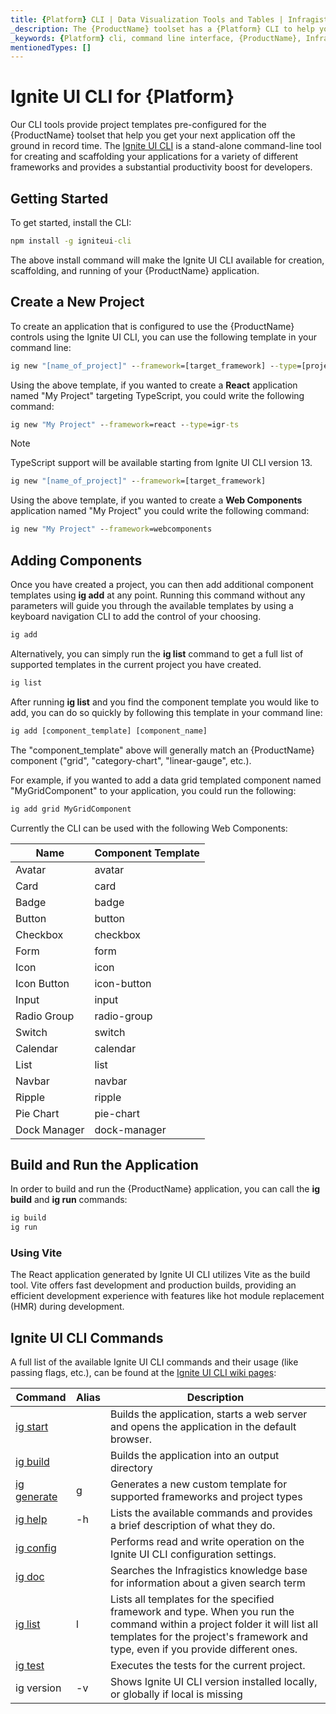 ```yaml
---
title: {Platform} CLI | Data Visualization Tools and Tables | Infragistics
_description: The {ProductName} toolset has a {Platform} CLI to help you boost productivity and get your project started quickly. Create a {ProductName} application now!
_keywords: {Platform} cli, command line interface, {ProductName}, Infragistics
mentionedTypes: []
---
```


# Ignite UI CLI for {Platform}

Our CLI tools provide project templates pre-configured for the {ProductName} toolset that help you get your next application off the ground in record time. The <!-- React --> <a href="https://github.com/IgniteUI/igniteui-cli/blob/master/README.md#generate-ignite-ui-for-react-project" target="_blank"><!-- end: React --><!-- WebComponents --><a href="https://github.com/IgniteUI/igniteui-cli/blob/master/README.md#generate-ignite-ui-for-web-components-project" target="_blank"><!-- end: WebComponents -->Ignite UI CLI</a> is a stand-alone command-line tool for creating and scaffolding your applications for a variety of different frameworks and provides a substantial productivity boost for developers.

## Getting Started

To get started, install the CLI:

```cmd
npm install -g igniteui-cli
```

The above install command will make the Ignite UI CLI available for creation, scaffolding, and running of your {ProductName} application.

## Create a New Project

To create an application that is configured to use the {ProductName} controls using the Ignite UI CLI, you can use the following template in your command line:

<!-- React -->
```cmd
ig new "[name_of_project]" --framework=[target_framework] --type=[project_type]
```

Using the above template, if you wanted to create a **React** application named "My Project" targeting TypeScript, you could write the following command:

```cmd
ig new "My Project" --framework=react --type=igr-ts
```

> [!Note]
TypeScript support will be available starting from Ignite UI CLI version 13.

<!-- end: React -->

<!-- WebComponents -->
```cmd
ig new "[name_of_project]" --framework=[target_framework]
```

Using the above template, if you wanted to create a **Web Components** application named "My Project" you could write the following command:

```cmd
ig new "My Project" --framework=webcomponents
```
<!-- end: WebComponents -->

## Adding Components

Once you have created a project, you can then add additional component templates using **ig add** at any point. Running this command without any parameters will guide you through the available templates by using a keyboard navigation CLI to add the control of your choosing.

```cmd
ig add
```

Alternatively, you can simply run the **ig list** command to get a full list of supported templates in the current project you have created.

```cmd
ig list
```

After running **ig list** and you find the component template you would like to add, you can do so quickly by following this template in your command line:

```cmd
ig add [component_template] [component_name]
```

The "component_template" above will generally match an {ProductName} component ("grid", "category-chart", "linear-gauge", etc.).

For example, if you wanted to add a data grid templated component named "MyGridComponent" to your application, you could run the following:

```cmd
ig add grid MyGridComponent
```

<!-- WebComponents -->
Currently the CLI can be used with the following Web Components:

| Name | Component Template |
| ------------------|---------------------|
| Avatar | avatar  |
| Card | card |
| Badge | badge |
| Button | button |
| Checkbox | checkbox |
| Form | form |
| Icon | icon |
| Icon Button | icon-button |
| Input | input |
| Radio Group | radio-group |
| Switch | switch |
| Calendar | calendar |
| List | list |
| Navbar | navbar |
| Ripple | ripple |
| Pie Chart | pie-chart |
| Dock Manager | dock-manager |
<!-- end: WebComponents -->

## Build and Run the Application

In order to build and run the {ProductName} application, you can call the **ig build** and **ig run** commands:

```cmd
ig build
ig run
```
<!-- React -->
### Using Vite

The React application generated by Ignite UI CLI utilizes Vite as the build tool. Vite offers fast development and production builds, providing an efficient development experience with features like hot module replacement (HMR) during development.

<!-- end: React -->

## Ignite UI CLI Commands

A full list of the available Ignite UI CLI commands and their usage (like passing flags, etc.), can be found at the [Ignite UI CLI wiki pages](https://github.com/IgniteUI/igniteui-cli/wiki):

| Command | Alias | Description |
| --- | --- | --- |
| [ig start](https://github.com/IgniteUI/igniteui-cli/wiki/start)  | | Builds the application, starts a web server and opens the application in the default browser.
| [ig build](https://github.com/IgniteUI/igniteui-cli/wiki/build) | | Builds the application into an output directory
| [ig generate](https://github.com/IgniteUI/igniteui-cli/wiki/generate) | g | Generates a new custom template for supported frameworks and project types
| [ig help](https://github.com/IgniteUI/igniteui-cli/wiki/help) | -h | Lists the available commands and provides a brief description of what they do.
| [ig config](https://github.com/IgniteUI/igniteui-cli/wiki/config) | | Performs read and write operation on the Ignite UI CLI configuration settings.
| [ig doc](https://github.com/IgniteUI/igniteui-cli/wiki/doc) | | Searches the Infragistics knowledge base for information about a given search term
| [ig list](https://github.com/IgniteUI/igniteui-cli/wiki/list) | l |  Lists all templates for the specified framework and type. When you run the command within a project folder it will list all templates for the project's framework and type, even if you provide different ones.
| [ig test](https://github.com/IgniteUI/igniteui-cli/wiki/test) |  | Executes the tests for the current project.
| ig version | -v | Shows Ignite UI CLI version installed locally, or globally if local is missing |